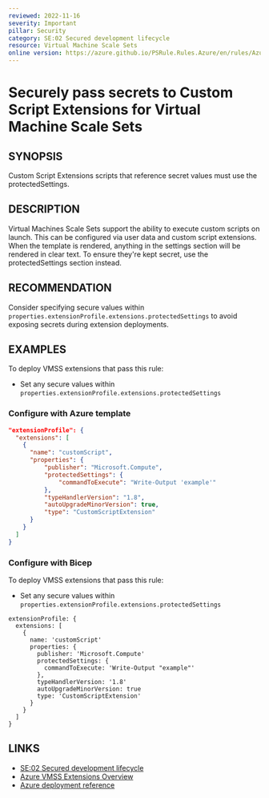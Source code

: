 ```yaml
---
reviewed: 2022-11-16
severity: Important
pillar: Security
category: SE:02 Secured development lifecycle
resource: Virtual Machine Scale Sets
online version: https://azure.github.io/PSRule.Rules.Azure/en/rules/Azure.VMSS.ScriptExtensions/
---
```


# Securely pass secrets to Custom Script Extensions for Virtual Machine Scale Sets

## SYNOPSIS

Custom Script Extensions scripts that reference secret values must use the protectedSettings.

## DESCRIPTION

Virtual Machines Scale Sets support the ability to execute custom scripts
on launch. This can be configured via user data and custom script extensions.
When the template is rendered, anything in the settings section will
be rendered in clear text. To ensure they're kept secret, use the protectedSettings
section instead.

## RECOMMENDATION

Consider specifying secure values within  `properties.extensionProfile.extensions.protectedSettings` to avoid exposing
secrets during extension deployments.

## EXAMPLES

To deploy VMSS extensions that pass this rule:

- Set any secure values within `properties.extensionProfile.extensions.protectedSettings`

### Configure with Azure template

```json
"extensionProfile": {
  "extensions": [
    {
      "name": "customScript",
      "properties": {
          "publisher": "Microsoft.Compute",
          "protectedSettings": {
              "commandToExecute": "Write-Output 'example'"
          },
          "typeHandlerVersion": "1.8",
          "autoUpgradeMinorVersion": true,
          "type": "CustomScriptExtension"
      }
    }
  ]
}
```

### Configure with Bicep

To deploy VMSS extensions that pass this rule:

- Set any secure values within `properties.extensionProfile.extensions.protectedSettings`

```bicep
extensionProfile: {
  extensions: [
    {
      name: 'customScript'
      properties: {
        publisher: 'Microsoft.Compute'
        protectedSettings: {
          commandToExecute: 'Write-Output "example"'
        },
        typeHandlerVersion: '1.8'
        autoUpgradeMinorVersion: true
        type: 'CustomScriptExtension'
      }
    }
  ]
}
```

## LINKS

- [SE:02 Secured development lifecycle](https://learn.microsoft.com/azure/well-architected/security/secure-development-lifecycle)
- [Azure VMSS Extensions Overview](https://learn.microsoft.com/azure/virtual-machines/extensions/overview)
- [Azure deployment reference](https://learn.microsoft.com/azure/templates/microsoft.compute/virtualmachinescalesets/extensions)
